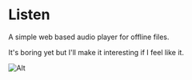 # Listen

A simple web based audio player for offline files.

It's boring yet but I'll make it interesting if I feel like it.

![Alt](https://repobeats.axiom.co/api/embed/611216548bcbc87bd81b73d4cd057d6a7ab01eaa.svg "Repobeats analytics image")
